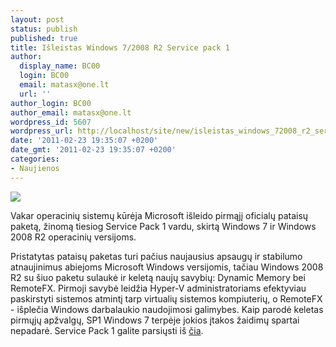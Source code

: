```yaml
---
layout: post
status: publish
published: true
title: Išleistas Windows 7/2008 R2 Service pack 1
author:
  display_name: BC00
  login: BC00
  email: matasx@one.lt
  url: ''
author_login: BC00
author_email: matasx@one.lt
wordpress_id: 5607
wordpress_url: http://localhost/site/new/isleistas_windows_72008_r2_service_pack_1/
date: '2011-02-23 19:35:07 +0200'
date_gmt: '2011-02-23 19:35:07 +0200'
categories:
- Naujienos
---
```

<div class="imgright"><img src="http://www.part.lt/img/841b8aafedc71d614bebb2bbc5411d3f441.jpg"  /></div>
<p>Vakar operacinių sistemų kūrėja Microsoft išleido pirmąjį oficialų pataisų paketą, žinomą tiesiog Service Pack 1 vardu, skirtą Windows 7 ir Windows 2008 R2 operacinių versijoms.</p>
<p>Pristatytas pataisų paketas turi pačius naujausius apsaugų ir stabilumo atnaujinimus abiejoms Microsoft Windows versijomis, tačiau Windows 2008 R2 su šiuo paketu sulaukė ir keletą naujų savybių: Dynamic Memory bei RemoteFX. Pirmoji savybė leidžia Hyper-V administratoriams efektyviau paskirstyti sistemos atmintį tarp virtualių sistemos kompiuterių, o RemoteFX - išplečia Windows darbalaukio naudojimosi galimybes. Kaip parodė keletas pirmųjų apžvalgų, SP1 Windows 7 terpėje jokios įtakos žaidimų spartai nepadarė. Service Pack 1 galite parsiųsti iš <a class="ns" href="http://windows.microsoft.com/en-US/windows/downloads/service-packs">čia</a>.</p>
